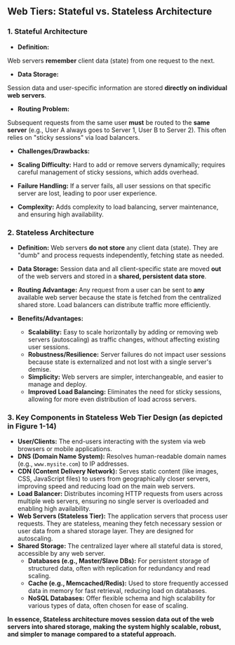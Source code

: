 ## Web Tiers: Stateful vs. Stateless Architecture

### 1. Stateful Architecture

* **Definition:** 

Web servers **remember** client data (state) from one request to the next.

* **Data Storage:** 

Session data and user-specific information are stored **directly on individual web servers**.

* **Routing Problem:** 

Subsequent requests from the same user **must** be routed to the **same server** 
(e.g., User A always goes to Server 1, User B to Server 2). This often relies on "sticky sessions" via load balancers.

* **Challenges/Drawbacks:**

* **Scaling Difficulty:** Hard to add or remove servers dynamically; requires careful management of sticky sessions, which adds overhead.
* **Failure Handling:** If a server fails, all user sessions on that specific server are lost, leading to poor user experience.
* **Complexity:** Adds complexity to load balancing, server maintenance, and ensuring high availability.

### 2. Stateless Architecture

* **Definition:** Web servers **do not store** any client data (state). They are "dumb" and process requests independently, fetching state as needed.

* **Data Storage:** Session data and all client-specific state are moved **out** of the web servers and stored in a **shared, persistent data store**.

* **Routing Advantage:** Any request from a user can be sent to **any** available web server because the state is fetched from the centralized shared store. 
Load balancers can distribute traffic more efficiently.

* **Benefits/Advantages:**
    * **Scalability:** Easy to scale horizontally by adding or removing web servers (autoscaling) as traffic changes, without affecting existing user sessions.
    * **Robustness/Resilience:** Server failures do not impact user sessions because state is externalized and not lost with a single server's demise.
    * **Simplicity:** Web servers are simpler, interchangeable, and easier to manage and deploy.
    * **Improved Load Balancing:** Eliminates the need for sticky sessions, allowing for more even distribution of load across servers.

### 3. Key Components in Stateless Web Tier Design (as depicted in Figure 1-14)

* **User/Clients:** The end-users interacting with the system via web browsers or mobile applications.
* **DNS (Domain Name System):** Resolves human-readable domain names (e.g., `www.mysite.com`) to IP addresses.
* **CDN (Content Delivery Network):** Serves static content (like images, CSS, JavaScript files) to users from geographically closer servers, improving speed and reducing load on the main web servers.
* **Load Balancer:** Distributes incoming HTTP requests from users across multiple web servers, ensuring no single server is overloaded and enabling high availability.
* **Web Servers (Stateless Tier):** The application servers that process user requests. They are stateless, meaning they fetch necessary session or user data from a shared storage layer. They are designed for autoscaling.
* **Shared Storage:** The centralized layer where all stateful data is stored, accessible by any web server.
    * **Databases (e.g., Master/Slave DBs):** For persistent storage of structured data, often with replication for redundancy and read scaling.
    * **Cache (e.g., Memcached/Redis):** Used to store frequently accessed data in memory for fast retrieval, reducing load on databases.
    * **NoSQL Databases:** Offer flexible schema and high scalability for various types of data, often chosen for ease of scaling.

**In essence, Stateless architecture moves session data out of the web servers into shared storage, making the system highly scalable, robust, and simpler to manage compared to a stateful approach.**